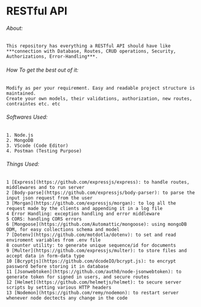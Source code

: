 # RESTful API

###### About:
    This repository has everything a RESTful API should have like 
    ***connection with Database, Routes, CRUD operations, Security, Authorizations, Error-Handling***.

    
###### How To get the best out of it:
    Modify as per your requirement. Easy and readable project structure is maintained.
    Create your own models, their validations, authorization, new routes, contraintes etc. etc
    

###### Softwares Used:
    1. Node.js
    2. MongoDB
    3. VScode (Code Editor)
    4. Postman (Testing Purpose)
    

###### Things Used:
    1 [Express](https://github.com/expressjs/express): to handle routes, middlewares and to run server
    2 [Body-parse](https://github.com/expressjs/body-parser): to parse the input json request from the user
    3 [Morgan](https://github.com/expressjs/morgan): to log all the request made by the clients and appending it in a log file
    4 Error Handling: exception handling and error middleware
    5 CORS: handling CORS errors
    6 [Mongoose](https://github.com/Automattic/mongoose): using mongoDB ODM, for easy collections schema and model
    7 [Dotenv](https://github.com/motdotla/dotenv): to set and read enviroment variables from .env file
    8 counter utility: to generate unique sequence/id for documents
    9 [Multer](https://github.com/expressjs/multer): to store files and accept data in form-data type
    10 [Bcryptjs](https://github.com/dcodeIO/bcrypt.js): to encrypt password before storing it in database
    11 [Jsonwebtoken](https://github.com/auth0/node-jsonwebtoken): to generate token for signed in users, and secure routes
    12 [Helmet](https://github.com/helmetjs/helmet): to secure server scripts by setting various HTTP headers
    13 [Nodemon](https://github.com/remy/nodemon): to restart server whenever node dectects any change in the code


    

    
